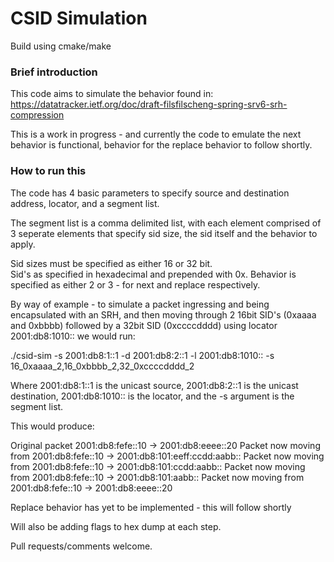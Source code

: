 # CSID Simulation #

Build using cmake/make

### Brief introduction ###

This code aims to simulate the behavior found in: 
https://datatracker.ietf.org/doc/draft-filsfilscheng-spring-srv6-srh-compression

This is a work in progress - and currently the code to emulate the next behavior is functional,
behavior for the replace behavior to follow shortly.

### How to run this ###

The code has 4 basic parameters to specify source and destination address, locator, and a segment list.

The segment list is a comma delimited list, with each element comprised of 3 seperate elements that specify sid size,
the sid itself and the behavior to apply.

Sid sizes must be specified as either 16 or 32 bit.  
Sid's as specified in hexadecimal and prepended with 0x.
Behavior is specified as either 2 or 3 - for next and replace respectively.

By way of example - to simulate a packet ingressing and being encapsulated with an SRH, and then moving
through 2 16bit SID's (0xaaaa and 0xbbbb) followed by a 32bit SID (0xccccdddd) using locator 2001:db8:1010:: 
we would run:

./csid-sim -s 2001:db8:1::1 -d 2001:db8:2::1 -l 2001:db8:1010:: -s 16_0xaaaa_2,16_0xbbbb_2,32_0xccccdddd_2

Where 2001:db8:1::1 is the unicast source, 2001:db8:2::1 is the unicast destination, 
2001:db8:1010:: is the locator, and the -s argument is the segment list.

This would produce:

Original packet 2001:db8:fefe::10 -> 2001:db8:eeee::20
Packet now moving from 2001:db8:fefe::10 -> 2001:db8:101:eeff:ccdd:aabb::
Packet now moving from 2001:db8:fefe::10 -> 2001:db8:101:ccdd:aabb::
Packet now moving from 2001:db8:fefe::10 -> 2001:db8:101:aabb::
Packet now moving from 2001:db8:fefe::10 -> 2001:db8:eeee::20

Replace behavior has yet to be implemented - this will follow shortly

Will also be adding flags to hex dump at each step.

Pull requests/comments welcome.


